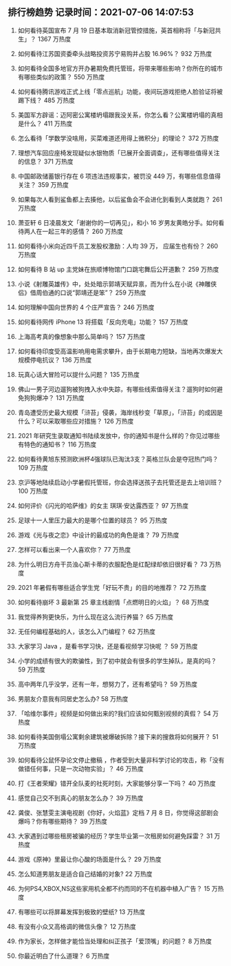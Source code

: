 
## 排行榜趋势 记录时间：2021-07-06 14:07:53
  
  1. 如何看待英国宣布 7 月 19 日基本取消新冠管控措施，英首相称将「与新冠共生」？ 1367 万热度
    
  2. 如何看待江苏国资委牵头战略投资苏宁易购并占股 16.96%？ 932 万热度
    
  3. 如何看待全国多地官方开办暑期免费托管班，将带来哪些影响？你所在的城市有哪些类似的政策？ 550 万热度
    
  4. 如何看待腾讯游戏正式上线「零点巡航」功能，夜间玩游戏拒绝人脸验证将被踢下线？ 485 万热度
    
  5. 美国军方辟谣：迈阿密公寓楼坍塌跟我没关系，你怎么看？公寓楼坍塌的真相是什么？ 411 万热度
    
  6. 怎么看待「学数学没啥用，买菜难道还用得上微积分」的理论？ 372 万热度
    
  7. 理想汽车回应座椅发现疑似水银物质「已展开全面调查」，还有哪些值得关注的信息？ 371 万热度
    
  8. 中国邮政储蓄银行存在  6  项违法违规事实，被罚没  449  万，有哪些信息值得关注？ 359 万热度
    
  9. 如果每次人看到鲨鱼都上去揍他，以后鲨鱼会不会进化到看到人类就跑？ 261 万热度
    
  10. 萧亚轩 6 日凌晨发文「谢谢你的一切再见」，和小 16 岁男友黄皓分手。如何看待两人在一起三年的感情？ 260 万热度
    
  11. 如何看待小米向近四千员工发股权激励：人均 39 万， 应届生也有份？ 260 万热度
    
  12. 如何看待 B 站 up 主党妹在旅顺博物馆门口跳宅舞后公开道歉？ 259 万热度
    
  13. 小说《射雕英雄传》中，处处暗示郭靖天赋异禀，而为什么在小说《神雕侠侣》借周伯通的口说“郭靖还是笨”？ 259 万热度
    
  14. 如何理解中国向世界的 4 个庄严宣告？ 246 万热度
    
  15. 如何看待网传 iPhone 13 将搭载「反向充电」功能？ 157 万热度
    
  16. 上海高考真的像想象中那么简单吗？ 157 万热度
    
  17. 如何看待印度受高温影响用电需求攀升，由于长期电力短缺，当地再次爆发大规模停电抗议？ 136 万热度
    
  18. 玩真心话大冒险可以提什么问题？ 135 万热度
    
  19. 佛山一男子河边遛狗被狗拽入水中失踪，有哪些线索值得关注？遛狗时如何避免狗狗爆冲？ 131 万热度
    
  20. 青岛遭受历史最大规模「浒苔」侵袭，海岸线秒变「草原」，「浒苔」的成因是什么？可以采取哪些应对措施？ 126 万热度
    
  21. 2021 年研究生录取通知书陆续发放中，你的通知书是什么样的？你见过哪些有特色的通知书？ 116 万热度
    
  22. 如何看待黄旭东预测欧洲杯4强球队已淘汰3支？英格兰队会是夺冠热门吗？ 109 万热度
    
  23. 京沪等地陆续启动小学暑假托管班，你会选择送孩子去托管还是去上培训班？ 100 万热度
    
  24. 如何评价《闪光的哈萨维》的女主 琪琪·安达露西亚？ 97 万热度
    
  25. 足球十一人里压力最大的是哪个位置的球员？ 95 万热度
    
  26. 游戏《光与夜之恋》中设计的最成功的角色是谁？ 79 万热度
    
  27. 怎样可以看出来一个人喜欢你？ 77 万热度
    
  28. 为什么明日方舟干员浊心斯卡蒂的衣服配色是红配绿却依旧很好看？ 73 万热度
    
  29. 2021 年暑假有哪些适合学生党「好玩不贵」的目的地推荐？ 72 万热度
    
  30. 如何看待崩坏 3 最新第 25 章主线剧情「点燃明日的火焰」？ 68 万热度
    
  31. 我觉得养狗更快乐，为什么现在这么流行养猫？ 65 万热度
    
  32. 无任何编程基础的人，该怎么入门编程？ 62 万热度
    
  33. 大家学习 Java ，是看书学习快，还是看视频学习快呢 ？ 59 万热度
    
  34. 小学的成绩有很大的欺骗性，到了初中就会有很多的学生掉队，是真的吗？ 59 万热度
    
  35. 高中两年几乎没学，还有一年，想努力了，还有希望吗？ 59 万热度
    
  36. 男朋友介意我有同居史怎么办? 58 万热度
    
  37. 「哈维尔事件」视频是如何做出来的?我们应该如何甄别视频的真假？ 54 万热度
    
  38. 如何看待美国倒塌公寓剩余建筑被爆破拆除？接下来的搜救将如何展开？ 51 万热度
    
  39. 如何看待公鼠怀孕论文停止撤稿 ，作者受到大量非科学讨论的攻击，称「没有做错任何事，只是一次动物实验」？ 46 万热度
    
  40. 打《王者荣耀》错开全队麦的社死时刻，大家能够分享一下吗？ 40 万热度
    
  41. 感觉自己交不到真心的朋友怎么办？ 39 万热度
    
  42. 龚俊、张慧雯主演电视剧《你好，火焰蓝》定档 7 月 8 日，你觉得这部剧会爆吗？你有哪些期待？ 39 万热度
    
  43. 大家遇到过哪些租房被骗的经历？学生毕业第一次租房如何避免踩雷？ 31 万热度
    
  44. 游戏《原神》里最让你心酸的场面是什么？ 29 万热度
    
  45. 怎么知道男朋友是适合自己结婚的对象? 22 万热度
    
  46. 为何PS4,XBOX,NS这些家用机全都不约而同的不在机器中植入广告？ 15 万热度
    
  47. 有哪些可以将屏幕发挥到极致的壁纸? 13 万热度
    
  48. 有没有小众又高格调的微信头像？ 12 万热度
    
  49. 作为家长，怎样做才能恰当处理和纠正孩子「爱顶嘴」的问题？ 8 万热度
    
  50. 你最近明白了什么道理？ 6 万热度
    